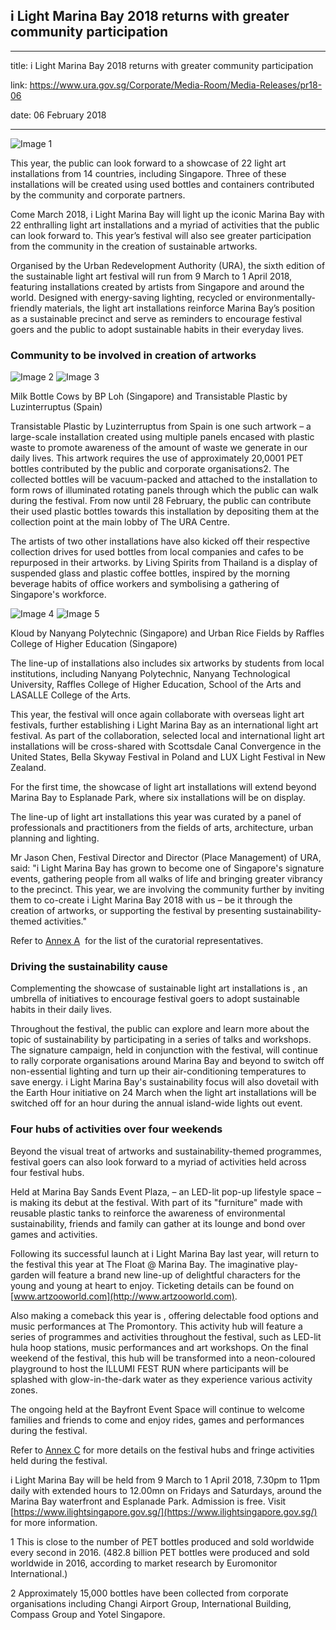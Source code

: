 ## i Light Marina Bay 2018 returns with greater community participation

---

title: i Light Marina Bay 2018 returns with greater community participation

link: https://www.ura.gov.sg/Corporate/Media-Room/Media-Releases/pr18-06

date: 06 February 2018

---

![Image 1](https://www.ura.gov.sg/-/media/Corporate/Media-Room/2018/Feb/pr18-06IMG1.jpg?h=213&w=300)

This year, the public can look forward to a showcase of 22 light art installations from 14 countries, including Singapore. Three of these installations will be created using used bottles and containers contributed by the community and corporate partners.

Come March 2018, i Light Marina Bay will light up the iconic Marina Bay with 22 enthralling light art installations and a myriad of activities that the public can look forward to. This year’s festival will also see greater participation from the community in the creation of sustainable artworks.

Organised by the Urban Redevelopment Authority (URA), the sixth edition of the sustainable light art festival will run from 9 March to 1 April 2018, featuring installations created by artists from Singapore and around the world. Designed with energy-saving lighting, recycled or environmentally-friendly materials, the light art installations reinforce Marina Bay’s position as a sustainable precinct and serve as reminders to encourage festival goers and the public to adopt sustainable habits in their everyday lives.

### Community to be involved in creation of artworks

![Image 2](https://www.ura.gov.sg/-/media/Corporate/Media-Room/2018/Feb/pr18-06IMG2.jpg?h=200&w=295) ![Image 3](https://www.ura.gov.sg/-/media/Corporate/Media-Room/2018/Feb/pr18-06IMG3.jpg?h=200&w=288)

Milk Bottle Cows by BP Loh (Singapore) and Transistable Plastic by Luzinterruptus (Spain)

Transistable Plastic by Luzinterruptus from Spain is one such artwork – a large-scale installation created using multiple panels encased with plastic waste to promote awareness of the amount of waste we generate in our daily lives. This artwork requires the use of approximately 20,0001 PET bottles contributed by the public and corporate organisations2. The collected bottles will be vacuum-packed and attached to the installation to form rows of illuminated rotating panels through which the public can walk during the festival. From now until 28 February, the public can contribute their used plastic bottles towards this installation by depositing them at the collection point at the main lobby of The URA Centre.

The artists of two other installations have also kicked off their respective collection drives for used bottles from local companies and cafes to be repurposed in their artworks. by Living Spirits from Thailand is a display of suspended glass and plastic coffee bottles, inspired by the morning beverage habits of office workers and symbolising a gathering of Singapore's workforce.

![Image 4](https://www.ura.gov.sg/-/media/Corporate/Media-Room/2018/Feb/pr18-06IMG4.jpg?h=200&w=355) ![Image 5](https://www.ura.gov.sg/-/media/Corporate/Media-Room/2018/Feb/pr18-06IMG5.jpg?h=200&w=331)

Kloud by Nanyang Polytechnic (Singapore) and Urban Rice Fields by Raffles College of Higher Education (Singapore)

The line-up of installations also includes six artworks by students from local institutions, including Nanyang Polytechnic, Nanyang Technological University, Raffles College of Higher Education, School of the Arts and LASALLE College of the Arts.

This year, the festival will once again collaborate with overseas light art festivals, further establishing i Light Marina Bay as an international light art festival. As part of the collaboration, selected local and international light art installations will be cross-shared with Scottsdale Canal Convergence in the United States, Bella Skyway Festival in Poland and LUX Light Festival in New Zealand.

For the first time, the showcase of light art installations will extend beyond Marina Bay to Esplanade Park, where six installations will be on display.

The line-up of light art installations this year was curated by a panel of professionals and practitioners from the fields of arts, architecture, urban planning and lighting.

Mr Jason Chen, Festival Director and Director (Place Management) of URA, said: "i Light Marina Bay has grown to become one of Singapore's signature events, gathering people from all walks of life and bringing greater vibrancy to the precinct. This year, we are involving the community further by inviting them to co-create i Light Marina Bay 2018 with us – be it through the creation of artworks, or supporting the festival by presenting sustainability-themed activities."

Refer to [Annex A](https://www.ura.gov.sg/-/media/Corporate/Media-Room/2018/Feb/pr18-06a(2).pdf)  for the list of the curatorial representatives.

### Driving the sustainability cause

Complementing the showcase of sustainable light art installations is , an umbrella of initiatives to encourage festival goers to adopt sustainable habits in their daily lives.

Throughout the festival, the public can explore and learn more about the topic of sustainability by participating in a series of talks and workshops. The signature campaign, held in conjunction with the festival, will continue to rally corporate organisations around Marina Bay and beyond to switch off non-essential lighting and turn up their air-conditioning temperatures to save energy. i Light Marina Bay's sustainability focus will also dovetail with the Earth Hour initiative on 24 March when the light art installations will be switched off for an hour during the annual island-wide lights out event.

### Four hubs of activities over four weekends

Beyond the visual treat of artworks and sustainability-themed programmes, festival goers can also look forward to a myriad of activities held across four festival hubs.

Held at Marina Bay Sands Event Plaza, – an LED-lit pop-up lifestyle space – is making its debut at the festival. With part of its "furniture" made with reusable plastic tanks to reinforce the awareness of environmental sustainability, friends and family can gather at its lounge and bond over games and activities.

Following its successful launch at i Light Marina Bay last year, will return to the festival this year at The Float @ Marina Bay. The imaginative play-garden will feature a brand new line-up of delightful characters for the young and young at heart to enjoy. Ticketing details can be found on [www.artzooworld.com](http://www.artzooworld.com).

Also making a comeback this year is , offering delectable food options and music performances at The Promontory. This activity hub will feature a series of programmes and activities throughout the festival, such as LED-lit hula hoop stations, music performances and art workshops. On the final weekend of the festival, this hub will be transformed into a neon-coloured playground to host the ILLUMI FEST RUN where participants will be splashed with glow-in-the-dark water as they experience various activity zones.

The ongoing held at the Bayfront Event Space will continue to welcome families and friends to come and enjoy rides, games and performances during the festival.

Refer to [Annex C](https://www.ura.gov.sg/-/media/Corporate/Media-Room/2018/Feb/pr18-06c.pdf) for more details on the festival hubs and fringe activities held during the festival.

i Light Marina Bay will be held from 9 March to 1 April 2018, 7.30pm to 11pm daily with extended hours to 12.00mn on Fridays and Saturdays, around the Marina Bay waterfront and Esplanade Park. Admission is free. Visit [https://www.ilightsingapore.gov.sg/](https://www.ilightsingapore.gov.sg/) for more information.

1 This is close to the number of PET bottles produced and sold worldwide every second in 2016. (482.8 billion PET bottles were produced and sold worldwide in 2016, according to market research by Euromonitor International.)

2 Approximately 15,000 bottles have been collected from corporate organisations including Changi Airport Group, International Building, Compass Group and Yotel Singapore.
